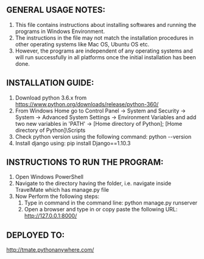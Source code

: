 ## GENERAL USAGE NOTES:

1. This file contains instructions about installing softwares and running the programs in Windows Environment.
1. The instructions in the file may not match the installation procedures in other operating systems like Mac OS, Ubuntu OS etc.
1. However, the programs are independent of any operating systems and will run successfully in all platforms once the initial installation has been done. 


## INSTALLATION GUIDE:

1. Download python 3.6.x from https://www.python.org/downloads/release/python-360/
1. From Windows Home go to Control Panel -> System and Security -> System -> Advanced System Settings -> Environment Variables and add two new variables in 'PATH' -> [Home directory of Python]; [Home directory of Python]\Scripts
1. Check python version using the following command: python --version
1. Install django using: pip install Django==1.10.3


## INSTRUCTIONS TO RUN THE PROGRAM:

1. Open Windows PowerShell
1. Navigate to the directory having the folder, i.e. navigate inside TravelMate which has manage.py file
1. Now Perform the following steps: 
	 1. Type in command in the command line: python manage.py runserver
	 1. Open a browser and type in or copy paste the following URL: http://127.0.0.1:8000/


## DEPLOYED TO:
http://tmate.pythonanywhere.com/